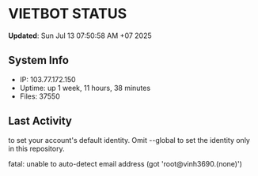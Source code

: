 # VIETBOT STATUS
**Updated**: Sun Jul 13 07:50:58 AM +07 2025

## System Info
- IP: 103.77.172.150
- Uptime: up 1 week, 11 hours, 38 minutes
- Files: 37550

## Last Activity

to set your account's default identity.
Omit --global to set the identity only in this repository.

fatal: unable to auto-detect email address (got 'root@vinh3690.(none)')
